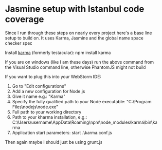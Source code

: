 Jasmine setup with Istanbul code coverage
=============

Since I run through these steps on nearly every project here's a base line setup to build on. It uses Karma, Jasmine
and the global name space checker spec

Install [karma](http://karma-runner.github.com/0.8/index.html) (formerly testacular): npm install karma

If you are on windows (like I am these days) run the above command from the Visual Studio command line, otherwise PhantomJS might not build

If you want to plug this into your WebStorm IDE:

 1. Go to "Edit configurations"
 2. Add a new configuration for Node.js
 3. Give it name e.g.: "Karma"
 4. Specify the fully qualified path to your Node executable: "C:\Program Files\nodejs\node.exe"
 5. Full path to your working directory
 6. Path to your kharma installation, e.g.: C:\Users\username\AppData\Roaming\npm\node_modules\karma\bin\karma
 7. Application start parameters: start .\karma.conf.js

Then again maybe I should just be using grunt.js
